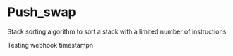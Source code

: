 # Push_swap
Stack sorting algorithm to sort a stack with a limited number of instructions

Testing webhook timestampn
